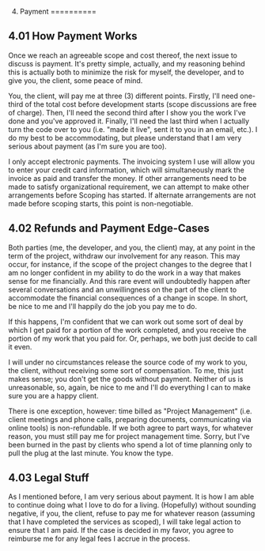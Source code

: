 4. Payment
==========

4.01 How Payment Works
----------------------

Once we reach an agreeable scope and cost thereof, the next issue to discuss is
payment. It's pretty simple, actually, and my reasoning behind this is actually
both to minimize the risk for myself, the developer, and to give you, the client, some peace of mind.

You, the client, will pay me at three (3) different points. Firstly, I'll need
one-third of the total cost before development starts (scope discussions are free of charge). Then, I'll need the second third after
I show you the work I've done and you've approved it. Finally, I'll need the
last third when I actually turn the code over to you (i.e. "made it live", sent it to you in an email, etc.). I do my best to be accommodating, but please understand
that I am very serious about payment (as I'm sure you are too).

I only accept electronic payments. The invoicing system I use will allow you to enter your credit card information, which will simultaneously mark the invoice as paid and transfer the money. If other arrangements need to be made to satisfy organizational requirement, we can attempt to make other arrangements before Scoping has started. If alternate arrangements are not made before scoping starts, this point is non-negotiable.

4.02 Refunds and Payment Edge-Cases
-----------------------------------

Both parties (me, the developer, and you, the client) may, at any point in the
term of the project, withdraw our involvement for any reason. This
may occur, for instance, if the scope of the project changes to the degree that I am no longer
confident in my ability to do the work in a way that makes sense for me
financially. And this rare event will undoubtedly happen after several
conversations and an unwillingness on the part of the client to accommodate the
financial consequences of a change in scope. In short, be nice to me and I'll
happily do the job you pay me to do.

If this happens, I'm confident that we can work out some sort of deal by which
I get paid for a portion of the work completed, and you receive the portion of
my work that you paid for. Or, perhaps, we both just decide to call it even. 

I will under no circumstances release the source
code of my work to you, the client, without receiving some sort of
compensation. To me, this just makes sense; you don't get the goods without payment. Neither of us is unreasonable, so, again, be nice to me and I'll
do everything I can to make sure you are a happy client.

There is one exception, however: time billed as "Project Management" (i.e. client meetings and phone calls, preparing documents, communicating via online tools) is non-refundable. If we both agree to part ways, for whatever reason, you must still pay me for project management time. Sorry, but I've been burned in the past by clients who spend a lot of time planning only to pull the plug at the last minute. You know the type.

4.03 Legal Stuff
----------------

As I mentioned before, I am very serious about payment. It is how I am able to
continue doing what I love to do for a living. (Hopefully) without sounding
negative, if you, the client, refuse to pay me for whatever reason (assuming
that I have completed the services as scoped), I will take legal action to
ensure that I am paid. If the case is decided in my favor, you agree to
reimburse me for any legal fees I accrue in the process.

